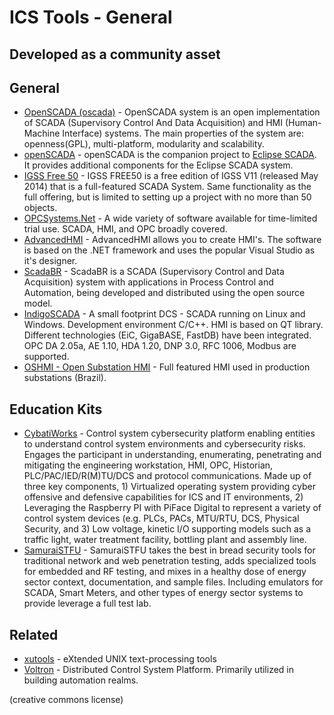 # ICS Tools - General
## Developed as a community asset

## General
* [OpenSCADA (oscada)](http://oscada.org/main/) - OpenSCADA system is an open implementation of SCADA (Supervisory Control And Data Acquisition) and HMI (Human-Machine Interface) systems. The main properties of the system are: openness(GPL), multi-platform, modularity and scalability.
* [openSCADA](http://openscada.org) - openSCADA is the companion project to [Eclipse SCADA](https://eclipse.org/eclipsescada/). It provides additional components for the Eclipse SCADA system.
* [IGSS Free 50](http://igss.schneider-electric.com/products/igss/download/free-scada.aspx) - IGSS FREE50 is a free edition of IGSS V11 (released May 2014) that is a full-featured SCADA System. Same functionality as the full offering, but is limited to setting up a project with no more than 50 objects.
* [OPCSystems.Net](https://www.opcsystems.com/downloads/downloads.php) - A wide variety of software available for time-limited trial use. SCADA, HMI, and OPC broadly covered.
* [AdvancedHMI](http://www.advancedhmi.com) - AdvancedHMI allows you to create HMI's. The software is based on the .NET framework and uses the popular Visual Studio as it's designer.
* [ScadaBR](https://sourceforge.net/projects/scadabr/) - ScadaBR is a SCADA (Supervisory Control and Data Acquisition) system with applications in Process Control and Automation, being developed and distributed using the open source model.
* [IndigoSCADA](http://www.enscada.com/a7khg9/IndigoSCADA.html) - A small footprint DCS - SCADA running on Linux and Windows. Development environment C/C++. HMI is based on QT library. Different technologies (EiC, GigaBASE, FastDB) have been integrated. OPC DA 2.05a, AE 1.10, HDA 1.20, DNP 3.0, RFC 1006, Modbus are supported.
* [OSHMI - Open Substation HMI](https://sourceforge.net/projects/oshmiopensubstationhmi/) - Full featured HMI used in production substations (Brazil).

## Education Kits
* [CybatiWorks](https://cybati.org/cybatiworks-one) - Control system cybersecurity platform enabling entities to understand control system environments and cybersecurity risks. Engages the participant in understanding, enumerating, penetrating and mitigating the engineering workstation, HMI, OPC, Historian, PLC/PAC/IED/R(M)TU/DCS and protocol communications. Made up of three key components, 1) Virtualized operating system providing cyber offensive and defensive capabilities for ICS and IT environments, 2) Leveraging the Raspberry PI with PiFace Digital to represent a variety of control system devices (e.g. PLCs, PACs, MTU/RTU, DCS, Physical Security, and 3) Low voltage, kinetic I/O supporting models such as a traffic light, water treatment facility, bottling plant and assembly line.
* [SamuraiSTFU](http://www.samuraistfu.org) - SamuraiSTFU takes the best in bread security tools for traditional network and web penetration testing, adds specialized tools for embedded and RF testing, and mixes in a healthy dose of energy sector context, documentation, and sample files. Including emulators for SCADA, Smart Meters, and other types of energy sector systems to provide leverage a full test lab.


## Related
* [xutools](https://github.com/gabriel-weaver/xutools) - eXtended UNIX text-processing tools
* [Voltron](https://github.com/VOLTTRON/volttron) - Distributed Control System Platform. Primarily utilized in building automation realms.

(creative commons license)

